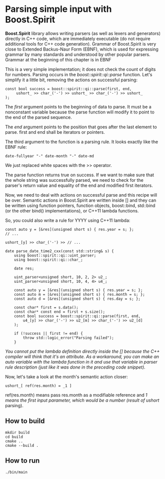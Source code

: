 # Parsing simple input with Boost.Spirit

**Boost.Spirit** library allows writing parsers (as well as lexers and generators) directly in C++ code, which are immediately executable (do not require additional tools for C++ code generation). Grammar of Boost.Spirit is very close to Extended Backus-Naur Form (EBNF), which is used for expressing grammar by many standards and understood by other popular parsers. Grammar at the beginning of this chapter is in EBNF

This is a very simple implementation; it does not check the count of digits for numbers. Parsing occurs in the *boost::spirit::qi::parse* function. Let's simplify it a little bit, removing the actions on successful parsing:
```
const bool success = boost::spirit::qi::parse(first, end, 
     ushort_ >> char_('-') >> ushort_ >> char_('-') >> ushort_ 
);
```
The *first* argument points to the beginning of data to parse. It must be a nonconstant variable because the parse function will modify it to point to the end of the parsed sequence.

The *end* argument points to the position that goes after the last element to parse. first and end shall be iterators or pointers.

The third argument to the function is a parsing rule. It looks exactly like the EBNF rule:
```
date-fullyear "-" date-month "-" date-md
```

We just replaced white spaces with the >> operator.

The parse function returns true on success. If we want to make sure that the whole string was successfully parsed, we need to check for the parser's return value and equality of the end and modified first iterators.

Now, we need to deal with actions on successful parse and this recipe will be over. Semantic actions in Boost.Spirit are written inside [] and they can be written using function pointers, function objects, boost::bind, std::bind (or the other bind() implementations), or C++11 lambda functions.

So, you could also write a rule for YYYY using C++11 lambda:

```
const auto y = [&res](unsigned short s) { res.year = s; };
// ...
    
ushort_[y] >> char_('-') >> // ...
```

```
date parse_date_time2_cxx(const std::string& s) {
    using boost::spirit::qi::uint_parser; 
    using boost::spirit::qi::char_; 

    date res; 
    
    uint_parser<unsigned short, 10, 2, 2> u2_; 
    uint_parser<unsigned short, 10, 4, 4> u4_; 

    const auto y = [&res](unsigned short s) { res.year = s; };
    const auto m = [&res](unsigned short s) { res.month = s; };
    const auto d = [&res](unsigned short s) { res.day = s; };
    
    const char* first = s.data(); 
    const char* const end = first + s.size();
    const bool success = boost::spirit::qi::parse(first, end, 
        u4_[y] >> char_('-') >> u2_[m] >> char_('-') >> u2_[d] 
    );
    
    if (!success || first != end) { 
        throw std::logic_error("Parsing failed"); 
    } 
```

*You cannot put the lambda definition directly inside the [] because the C++ compiler will think that it's an attribute. As a workaround, you can make an auto variable with the lambda function in it and use that variable in parser rule description (just like it was done in the preceding code snippet).*

Now, let's take a look at the month's semantic action closer:

```
ushort_[ ref(res.month) = _1 ] 
```

ref(res.month) means pass res.month as a modifiable reference and _1 means the first input parameter, which would be a number (result of ushort_ parsing).

## How to build
```
mkdir build
cd build
cmake ..
cmake --build .
```

## How to run
```
./bin/main

```

